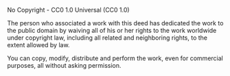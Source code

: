 No Copyright - CC0 1.0 Universal (CC0 1.0)

The person who associated a work with this deed has dedicated
the work to the public domain by waiving all of his or her rights
to the work worldwide under copyright law, including all related and
neighboring rights, to the extent allowed by law.

You can copy, modify, distribute and perform the work,
even for commercial purposes, all without asking permission. 
